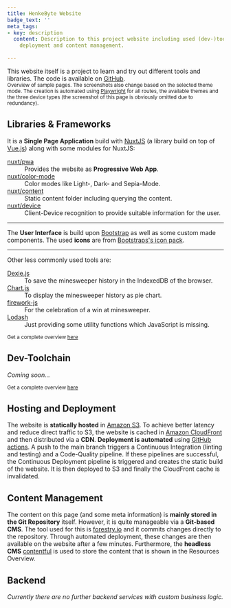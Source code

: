 ```yaml
---
title: HenkeByte Website
badge_text: ''
meta_tags:
- key: description
  content: Description to this project website including used (dev-)tools, hosting,
    deployment and content management.

---
```

<the-lead full-width>
This website itself is a project to learn and try out different tools and libraries. The code is available on <a href="https://github.com/manuelhenke/henkebyte" target="_blank">GitHub</a>.
</the-lead>

<div class="vstack gap-1 align-items-center my-4">
  <website-screenshot-gallery disable-auto-play></website-screenshot-gallery>
  <small class="text-muted text-center">Overview of sample pages. The screenshots also change based on the selected theme mode. The creation is automated using <a href="https://playwright.dev/" target="_blank">Playwright</a> for all routes, the available themes and the three device types (the screenshot of this page is obviously omitted due to redundancy).</small> 
</div>

<section id="libraries-and-frameworks">
<!-- #libraries-and-frameworks -->
<h2>Libraries & Frameworks</h2>
<p>
It is a <strong>Single Page Application</strong> build with <a href="https://nuxtjs.org/" target="_blank">NuxtJS</a> (a library build on top of <a href="https://vuejs.org/" target="_blank">Vue.js</a>) along with some modules for NuxtJS:
<dl class="row">
<dt class="col-md-3"><a href="https://pwa.nuxtjs.org/" target="_blank">nuxt/pwa</a></dt>
<dd class="col-md-9">Provides the website as <strong>Progressive Web App</strong>.</dd>
<dt class="col-md-3"><a href="https://color-mode.nuxtjs.org/" target="_blank">nuxt/color-mode</a></dt>
<dd class="col-md-9">Color modes like Light-, Dark- and Sepia-Mode.</dd>
<dt class="col-md-3"><a href="https://content.nuxtjs.org/" target="_blank">nuxt/content</a></dt>
<dd class="col-md-9">Static content folder including querying the content.</dd>
<dt class="col-md-3"><a href="https://github.com/nuxt-community/device-module#readme" target="_blank">nuxt/device</a></dt>
<dd class="col-md-9">Client-Device recognition to provide suitable information for the user.</dd>
</dl>
</p>
<hr />
<p>
The <strong>User Interface</strong> is build upon <a href="https://getbootstrap.com/" target="_blank">Bootstrap</a> as well as some custom made components. The used <strong>icons</strong> are from <a href="https://icons.getbootstrap.com/" target="_blank">Bootstraps's icon pack</a>.
</p>
<hr />
<p>
Other less commonly used tools are:
<dl class="row">
<dt class="col-md-3"><a href="https://dexie.org/" target="_blank">Dexie.js</a></dt>
<dd class="col-md-9">To save the minesweeper history in the IndexedDB of the browser.</dd>
<dt class="col-md-3"><a href="https://www.chartjs.org/" target="_blank">Chart.js</a></dt>
<dd class="col-md-9">To display the minesweeper history as pie chart.</dd>
<dt class="col-md-3"><a href="https://fireworks.js.org/" target="_blank">firework-js</a></dt>
<dd class="col-md-9">For the celebration of a win at minesweeper.</dd>
<dt class="col-md-3"><a href="https://lodash.com/" target="_blank">Lodash</a></dt>
<dd class="col-md-9">Just providing some utility functions which JavaScript is missing.</dd>
</dl>
</p>
<p>
<small class="text-muted">Get a complete overview <a href="https://github.com/manuelhenke/henkebyte/blob/main/package.json#L34-L57" target="_blank">here</a></small>
</p>
<!-- /#libraries-and-frameworks -->
</section>

<section id="dev-toolchain">
<!-- #dev-toolchain -->
<h2>Dev-Toolchain</h2>
<p>
<em>Coming soon...</em>
</p>
<p>
<small class="text-muted">Get a complete overview <a href="https://github.com/manuelhenke/henkebyte/blob/main/package.json#L58-L104" target="_blank">here</a></small>
</p>
<!-- /#dev-toolchain -->
</section>

<section id="hosting-and-deployment">
<!-- #hosting-and-deployment -->
<h2>Hosting and Deployment</h2>
<p>
The website is <strong>statically hosted</strong> in <a href="https://aws.amazon.com/s3/" target="_blank">Amazon S3</a>. To achieve better latency and reduce direct traffic to S3, the website is cached in <a href="https://aws.amazon.com/cloudfront/" target="_blank">Amazon CloudFront</a> and then distributed via a <strong>CDN</strong>. <strong>Deployment is automated</strong> using <a href="https://github.com/features/actions" target="_blank">GitHub actions</a>. A push to the main branch triggers a Continuous Integration (linting and testing) and a Code-Quality pipeline. If these pipelines are successful, the Continuous Deployment pipeline is triggered and creates the static build of the website. It is then deployed to S3 and finally the CloudFront cache is invalidated.
</p>
<!-- /#hosting-and-deployment -->
</section>

<section id="content-management">
<!-- #content-management -->
<h2>Content Management</h2>
<p>
The content on this page (and some meta information) is <strong>mainly stored in the Git Repository</strong> itself. However, it is quite manageable via a <strong>Git-based CMS</strong>. The tool used for this is <a href="https://forestry.io/" target="_blank">forestry.io</a> and it commits changes directly to the repository. Through automated deployment, these changes are then available on the website after a few minutes. Furthermore, the <strong>headless CMS</strong> <a href="https://www.contentful.com/" target="_blank">contentful</a> is used to store the content that is shown in the <nuxt-link to="resources-overview">Resources Overview</nuxt-link>.
</p>
<!-- /#content-management -->
</section>

<section id="backend">
<!-- #backend -->
<h2>Backend</h2>
<p>
<em>Currently there are no further backend services with custom business logic.</em>
</p>
<!-- /#backend -->
</section>
